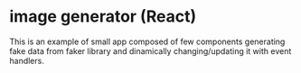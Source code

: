 # image generator (React)


This is an example of small app composed of few components generating fake data from faker library and dinamically changing/updating it with event handlers. 

